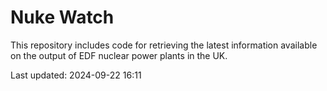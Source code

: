 # Nuke Watch

This repository includes code for retrieving the latest information available on the output of EDF nuclear power plants in the UK.

Last updated: 2024-09-22 16:11